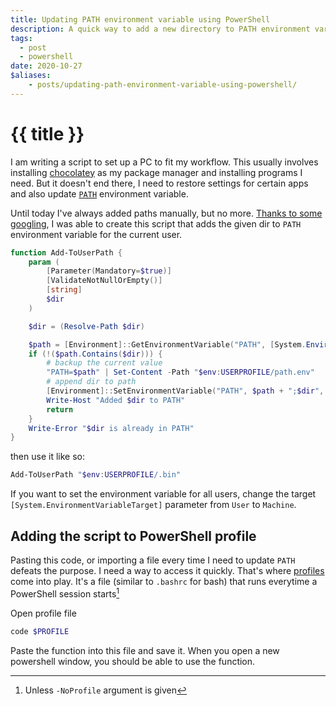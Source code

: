 ```yaml
---
title: Updating PATH environment variable using PowerShell
description: A quick way to add a new directory to PATH environment variable
tags:
  - post
  - powershell
date: 2020-10-27
$aliases:
    - posts/updating-path-environment-variable-using-powershell/
---
```

# {{ title }}

I am writing a script to set up a PC to fit my workflow. This usually involves installing [chocolatey][choco] as my package manager and installing programs I need. But it doesn't end there, I need to restore settings for certain apps and also update [`PATH`][path] environment variable. 

Until today I've always added paths manually, but no more. [Thanks to some googling][microsoft_docs], I was able to create this script that adds the given dir to `PATH` environment variable for the current user.

```powershell
function Add-ToUserPath {
    param (
        [Parameter(Mandatory=$true)]
        [ValidateNotNullOrEmpty()]
        [string] 
        $dir
    )

    $dir = (Resolve-Path $dir)

    $path = [Environment]::GetEnvironmentVariable("PATH", [System.EnvironmentVariableTarget]::User)
    if (!($path.Contains($dir))) {
        # backup the current value
        "PATH=$path" | Set-Content -Path "$env:USERPROFILE/path.env"
        # append dir to path
        [Environment]::SetEnvironmentVariable("PATH", $path + ";$dir", [EnvironmentVariableTarget]::User)
        Write-Host "Added $dir to PATH"
        return
    }
    Write-Error "$dir is already in PATH"
}
```

then use it like so:

```powershell
Add-ToUserPath "$env:USERPROFILE/.bin"
```

If you want to set the environment variable for all users, change the target `[System.EnvironmentVariableTarget]` parameter from `User` to `Machine`.

## Adding the script to PowerShell profile

Pasting this code, or importing a file every time I need to update `PATH` defeats the purpose. I need a way to access it quickly. That's where [profiles][profile] come into play. It's a file (similar to `.bashrc` for bash) that runs everytime a PowerShell session starts[^args]

Open profile file
```powershell
code $PROFILE
```

Paste the function into this file and save it. When you open a new powershell window, you should be able to use the function.


[choco]: https://chocolatey.org/install
[profile]: https://docs.microsoft.com/en-us/powershell/module/microsoft.powershell.core/about/about_profiles
[path]: https://en.wikipedia.org/wiki/PATH_(variable)
[microsoft_docs]: https://docs.microsoft.com/en-us/dotnet/api/system.environment.setenvironmentvariable

[^args]: Unless `-NoProfile` argument is given
